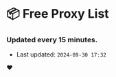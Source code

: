 # :package: Free Proxy List
### Updated every 15 minutes.

- Last updated: `2024-09-30 17:32`

:heart:
